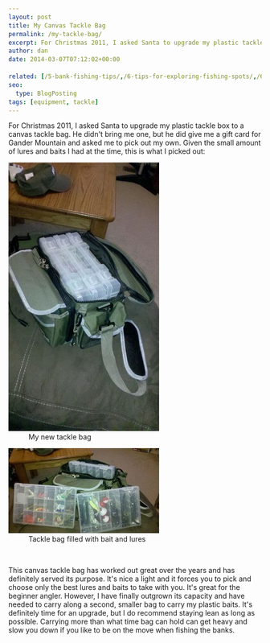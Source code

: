 ```yaml
---
layout: post
title: My Canvas Tackle Bag
permalink: /my-tackle-bag/
excerpt: For Christmas 2011, I asked Santa to upgrade my plastic tackle box to a canvas tackle bag. He didn't bring me one, but he did give me a gift card for Gander Mountain and asked me to pick out my own.
author: dan
date: 2014-03-07T07:12:02+00:00

related: [/5-bank-fishing-tips/,/6-tips-for-exploring-fishing-spots/,/6-things-to-do-in-the-fishing-off-season,]
seo:
  type: BlogPosting
tags: [equipment, tackle]
---
```

For Christmas 2011, I asked Santa to upgrade my plastic tackle box to a canvas tackle bag. He didn't bring me one, but he did give me a gift card for Gander Mountain and asked me to pick out my own. Given the small amount of lures and baits I had at the time, this is what I picked out:

<div id='gallery-5' class='gallery galleryid-165 gallery-columns-2 gallery-size-responsive-300'>
  <dl class='gallery-item'>
    <dt class='gallery-icon portrait'>
      <a href="/images/my-first-tackle-bag-1456x2592.jpg"><img width="300" height="534" src="/images/my-first-tackle-bag-300x534.jpg" class="attachment-responsive-300" alt="My first canvas tackle bag" /></a>
    </dt>
    <dd class='wp-caption-text gallery-caption'>
      My new tackle bag
    </dd>
  </dl>
  <dl class='gallery-item'>
    <dt class='gallery-icon landscape'>
      <a href="/images/my-first-tackle-bag-filled-2592x1456.jpg"><img width="300" height="169" src="/images/my-first-tackle-bag-filled-300x169.jpg" class="attachment-responsive-300" alt="Canvas tackle bag filled with bait and lures" /></a>
    </dt>
    <dd class='wp-caption-text gallery-caption'>
      Tackle bag filled with bait and lures
    </dd>
  </dl>
  <br style="clear: both" />
</div>

This canvas tackle bag has worked out great over the years and has definitely served its purpose. It's nice a light and it forces you to pick and choose only the best lures and baits to take with you. It's great for the beginner angler. However, I have finally outgrown its capacity and have needed to carry along a second, smaller bag to carry my plastic baits. It's definitely time for an upgrade, but I do recommend staying lean as long as possible. Carrying more than what time bag can hold can get heavy and slow you down if you like to be on the move when fishing the banks.
